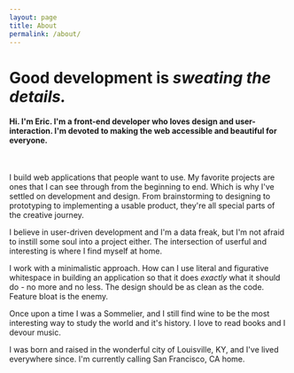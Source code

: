 ```yaml
---
layout: page
title: About
permalink: /about/
---
```


<h1 class='page-heading'> Good development is <em>sweating the details.</em></h1>

#### Hi. I'm Eric. I'm a front-end developer who loves design and user-interaction. I'm devoted to making the web accessible and beautiful for everyone.
<br />

I build web applications that people want to use. My favorite projects are ones that I can see through from the beginning to end. Which is why I've settled on development and design. From brainstorming to designing to prototyping to implementing a usable product, they're all special parts of the creative journey.

I believe in user-driven development and I'm a data freak, but I'm not afraid to instill some soul into a project either. The intersection of userful and interesting is where I find myself at home.

I work with a minimalistic approach. How can I use literal and figurative whitespace in building an application so that it does *exactly* what it should do - no more and no less. The design should be as clean as the code. Feature bloat is the enemy. 

Once upon a time I was a Sommelier, and I still find wine to be the most interesting way to study the world and it's history. I love to read books and I devour music. 

I was born and raised in the wonderful city of Louisville, KY, and I've lived everywhere since. I'm currently calling San Francisco, CA home.